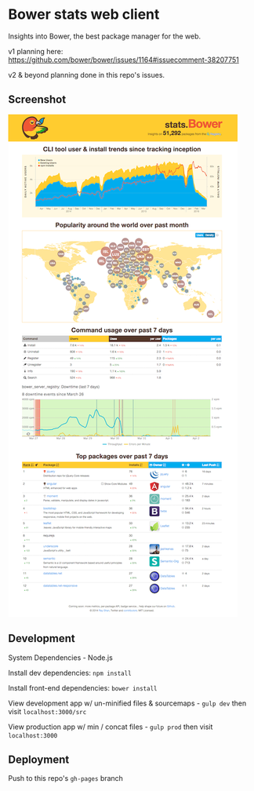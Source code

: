 Bower stats web client
===

Insights into Bower, the best package manager for the web.

v1 planning here:
https://github.com/bower/bower/issues/1164#issuecomment-38207751

v2 & beyond planning done in this repo's issues.

## Screenshot

![bower-stats screenshot](screenshot_small.png?raw=true "bower-stats screenshot")

## Development

System Dependencies - Node.js

Install dev dependencies: `npm install`

Install front-end dependencies: `bower install`

View development app w/ un-minified files & sourcemaps - `gulp dev` then visit `localhost:3000/src`

View production app w/ min / concat files - `gulp prod` then visit `localhost:3000`

## Deployment

Push to this repo's `gh-pages` branch
